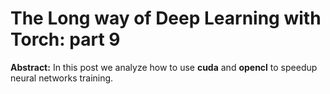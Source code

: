 The Long way of Deep Learning with Torch: part 9
============
**Abstract:** In this post we analyze how to use **cuda** and **opencl** to speedup neural networks training.